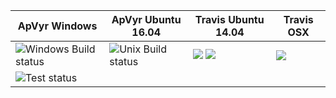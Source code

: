 | ApVyr Windows | ApVyr Ubuntu 16.04 | Travis Ubuntu 14.04| Travis OSX |
| ------------- | ------------- |------------- |------------- |
| ![Windows Build status](https://appveyor-matrix-badges.herokuapp.com/repos/dooglz/gpuvis-server/branch/master/1) | ![Unix Build status](https://appveyor-matrix-badges.herokuapp.com/repos/dooglz/gpuvis-server/branch/master/2) | [![](https://badges.herokuapp.com/travis/dooglz/gpuvis_server?env=CACHE_NAME=JOB1&label=clang-6)](https://travis-ci.org/dooglz/gpuvis_server) [![](https://badges.herokuapp.com/travis/dooglz/gpuvis_server?env=CACHE_NAME=JOB2&label=gcc-8)](https://travis-ci.org/dooglz/gpuvis_server)|[![](https://badges.herokuapp.com/travis/dooglz/gpuvis_server?env=CACHE_NAME=JOB0&label=osx)](https://travis-ci.org/dooglz/gpuvis_server) | 
| ![Test status](http://teststatusbadge.azurewebsites.net/api/status/dooglz/gpuvis-server) | | | |



